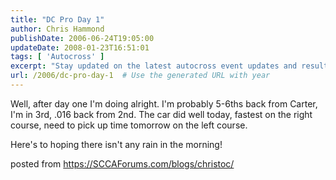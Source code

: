 ```yaml
---
title: "DC Pro Day 1"
author: Chris Hammond
publishDate: 2006-06-24T19:05:00
updateDate: 2008-01-23T16:51:01
tags: [ 'Autocross' ]
excerpt: "Stay updated on the latest autocross event updates and results at SCCA Forums. Get insights on car performance and strategy for an edge in competition."
url: /2006/dc-pro-day-1  # Use the generated URL with year
---
```

<P>Well, after day one I'm doing alright. I'm probably 5-6ths back from Carter, I'm in 3rd, .016 back from 2nd. The car did well today, fastest on the right course, need to pick up time tomorrow on the left course.</P> <P>Here's to hoping there isn't any rain in the morning!</P> posted from <a href="https://SCCAForums.com/blogs/christoc/">https://SCCAForums.com/blogs/christoc/</a>

